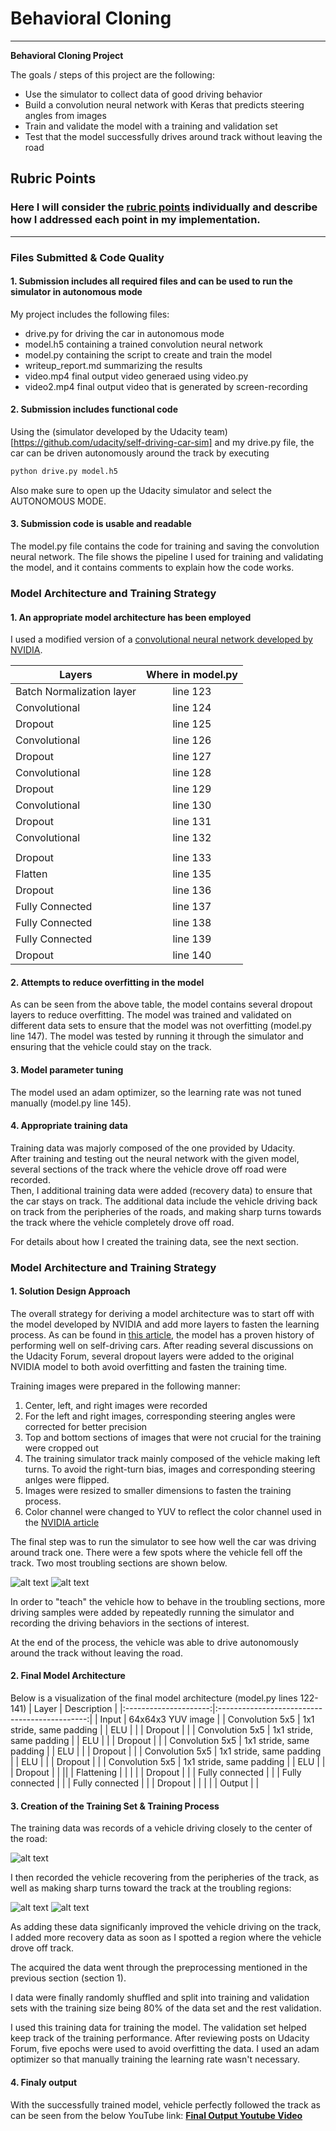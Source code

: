 # Behavioral Cloning
---

**Behavioral Cloning Project**

The goals / steps of this project are the following:
* Use the simulator to collect data of good driving behavior
* Build a convolution neural network with Keras that predicts steering angles from images
* Train and validate the model with a training and validation set
* Test that the model successfully drives around track without leaving the road

## Rubric Points
### Here I will consider the [rubric points](https://review.udacity.com/#!/rubrics/432/view) individually and describe how I addressed each point in my implementation.  

---
### Files Submitted & Code Quality

#### 1. Submission includes all required files and can be used to run the simulator in autonomous mode

My project includes the following files:
* drive.py for driving the car in autonomous mode
* model.h5 containing a trained convolution neural network
* model.py containing the script to create and train the model
* writeup_report.md summarizing the results
* video.mp4 final output video generaed using video.py
* video2.mp4 final output video that is generated by screen-recording


#### 2. Submission includes functional code
Using the (simulator developed by the Udacity team)[https://github.com/udacity/self-driving-car-sim] and my drive.py file, the car can be driven autonomously around the track by executing
```sh
python drive.py model.h5
```
Also make sure to open up the Udacity simulator and select the AUTONOMOUS MODE.
#### 3. Submission code is usable and readable

The model.py file contains the code for training and saving the convolution neural network. The file shows the pipeline I used for training and validating the model, and it contains comments to explain how the code works.

### Model Architecture and Training Strategy

#### 1. An appropriate model architecture has been employed

I used a modified version of a [convolutional neural network developed by NVIDIA](https://devblogs.nvidia.com/parallelforall/deep-learning-self-driving-cars/).


| Layers   |      Where in model.py     |
|----------|:-------------:|
| Batch Normalization layer | line 123 |
| Convolutional |    line 124   |
| Dropout | line 125 |   
| Convolutional |    line 126   |
| Dropout | line 127 |   
| Convolutional |    line 128   |
| Dropout | line 129 |   
| Convolutional |   line 130    |
| Dropout | line 131 |   
| Convolutional |   line 132    |
| |
| Dropout | line 133 |
| Flatten | line 135 |
| Dropout | line 136 |
| Fully Connected | line 137 |   
| Fully Connected | line 138 |   
| Fully Connected | line 139 |   
| Dropout | line 140 |   

#### 2. Attempts to reduce overfitting in the model

As can be seen from the above table, the model contains several dropout layers to reduce overfitting.
The model was trained and validated on different data sets to ensure that the model was not overfitting (model.py line 147). The model was tested by running it through the simulator and ensuring that the vehicle could stay on the track.

#### 3. Model parameter tuning

The model used an adam optimizer, so the learning rate was not tuned manually (model.py line 145).

#### 4. Appropriate training data

Training data was majorly composed of the one provided by Udacity.  
After training and testing out the neural network with the given model, several sections of the track where the vehicle drove off road were recorded.  
Then, I additional training data were added (recovery data) to ensure that the car stays on track. The additional data include the vehicle driving back on track from the peripheries of the roads, and making sharp turns towards the track where the vehicle completely drove off road.

For details about how I created the training data, see the next section.

### Model Architecture and Training Strategy

#### 1. Solution Design Approach

The overall strategy for deriving a model architecture was to start off with the model developed by NVIDIA and add more layers to fasten the learning process. As can be found in [this article](https://devblogs.nvidia.com/parallelforall/deep-learning-self-driving-cars/), the model has a proven history of performing well on self-driving cars. After reading several discussions on the Udacity Forum, several dropout layers were added to the original NVIDIA model to both avoid overfitting and fasten the training time.

Training images were prepared in the following manner:
1. Center, left, and right images were recorded
2. For the left and right images, corresponding steering angles were corrected for better precision
3. Top and bottom sections of images that were not crucial for the training were cropped out
4. The training simulator track mainly composed of the vehicle making left turns. To avoid the right-turn bias, images and corresponding steering anlges were flipped.
5. Images were resized to smaller dimensions to fasten the training process.
6. Color channel were changed to YUV to reflect the color channel used in the [NVIDIA article](https://devblogs.nvidia.com/parallelforall/deep-learning-self-driving-cars/)

The final step was to run the simulator to see how well the car was driving around track one. There were a few spots where the vehicle fell off the track. Two most troubling sections are shown below.

![alt text](./report_img/image1.png)
![alt text](./report_img/image2.png)

In order to "teach" the vehicle how to behave in the troubling sections, more driving samples were added by repeatedly running the simulator and recording the driving behaviors in the sections of interest.

At the end of the process, the vehicle was able to drive autonomously around the track without leaving the road.

#### 2. Final Model Architecture

Below is a visualization of the final model architecture (model.py lines 122-141)
| Layer         		|     Description	        					|
|:---------------------:|:---------------------------------------------:|
| Input         		| 64x64x3 YUV image   							|
| Convolution 5x5      	| 1x1 stride, same padding                   	|
| ELU					|												|
| Dropout   			|												|
| Convolution 5x5      	| 1x1 stride, same padding                   	|
| ELU					|												|
| Dropout   			|												|
| Convolution 5x5      	| 1x1 stride, same padding                   	|
| ELU					|												|
| Dropout   			|												|
| Convolution 5x5      	| 1x1 stride, same padding                   	|
| ELU					|												|
| Dropout   			|												|
| Convolution 5x5      	| 1x1 stride, same padding                   	|
| ELU					|												|
| Dropout   			|												|
||
| Flattening        	|                                				|
|                                                       				|
| Dropout   			|												|
| Fully connected		|                  				    			|
| Fully connected		|                  				    			|
| Fully connected		|                  				    			|
| Dropout   			|												|
|                                                          				|
| Output				|                                               |

#### 3. Creation of the Training Set & Training Process

The training data was records of a vehicle driving closely to the center of the road:

![alt text](./report_img/center.gif)

I then recorded the vehicle recovering from the peripheries of the track, as well as making sharp turns toward the track at the troubling regions:

![alt text](./report_img/sharp1.gif)
![alt text](./report_img/sharp2.gif)

As adding these data significanly improved the vehicle driving on the track, I added more recovery data as soon as I spotted a region where the vehicle drove off track.

The acquired the data went through the preprocessing mentioned in the previous section (section 1).

I data were finally randomly shuffled and split into training and validation sets with the training size being 80% of the data set and the rest validation.

I used this training data for training the model. The validation set helped keep track of the training performance. After reviewing posts on Udacity Forum, five epochs were used to avoid overfitting the data. I used an adam optimizer so that manually training the learning rate wasn't necessary.

#### 4. Finaly output
With the successfully trained model, vehicle perfectly followed the track as can be seen from the below YouTube link:
[**Final Output Youtube Video**](https://www.youtube.com/watch?v=2C4R3JE7Czc)
